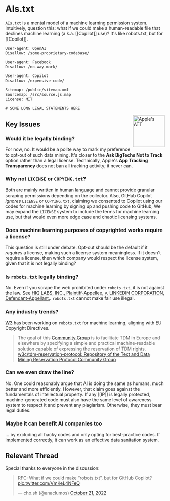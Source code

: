 # AIs.txt

`AIs.txt` is a mental model of a machine learning permission system.
Intuitively, question this: what if we could make a human-readable file that declines machine learning (a.k.a. [[Copilot]] use)?
It's like robots.txt, but for [[Copilot]].

```txt
User-agent: OpenAI
Disallow: /some-proprietary-codebase/

User-agent: Facebook
Disallow: /no-way-mark/

User-agent: Copilot
Disallow: /expensive-code/

Sitemap: /public/sitemap.xml
Sourcemap: /src/source.js.map
License: MIT

# SOME LONG LEGAL STATEMENTS HERE
```

<img src="https://user-images.githubusercontent.com/31657298/199075877-31d9f4a8-0741-428d-bd82-e16242705768.png" alt="Apple's ATT" width=100 align="right"/>

## Key Issues

### Would it be legally binding?

For now, no.
It would be a polite way to mark my preference to opt-out of such data mining.
It's closer to the **Ask BigTechs Not to Track** option rather than a legal license.
Technically, Apple's **App Tracking Transparency** does not ban all tracking activity; it never can.

### Why not `LICENSE` or `COPYING.txt`?

Both are mainly written in human language and cannot provide granular scraping permissions depending on the collector.
Also, GitHub Copilot _ignores_ `LICENSE` or `COPYING.txt`,
claiming we consented to Copilot using our codes for machine learning by signing up and pushing code to GitHub,
We may expand the `LICENSE` system to include the terms for machine learning use,
but that would even more edge case and chaotic licensing systems.

### Does machine learning purposes of copyrighted works require a license?

This question is still under debate.
Opt-out should be the default if it _requires_ a license, making such a license system meaningless.
If it doesn't require a license, then which company would respect the license system, given that it is not legally binding?

### Is `robots.txt` legally binding?

No.
Even if you scrape the web prohibited under `robots.txt`, it is not against the law.
See [HIQ LABS, INC., Plaintiff-Appellee, v. LINKEDIN CORPORATION, Defendant-Appellant.](https://cdn.ca9.uscourts.gov/datastore/opinions/2022/04/18/17-16783.pdf).
`robots.txt` cannot make fair use illegal.

### Any industry trends?

[W3](https://www.w3.org/community/tdmrep/) has been working on `robots.txt` for machine learning, aligning with EU Copyright Directives.

> The goal of this [Community Group](https://www.w3.org/community/tdmrep/) is to facilitate TDM in Europe and elsewhere by specifying a simple and practical machine-readable solution capable of expressing the reservation of TDM rights. [w3c/tdm-reservation-protocol: Repository of the Text and Data Mining Reservation Protocol Community Group](https://github.com/w3c/tdm-reservation-protocol)

### Can we even draw the line?

No.
One could reasonably argue that AI is doing the same as humans, much better and more efficiently.
However, that claim goes against the fundamentals of intellectual property.
If any [[IP]] is legally protected, machine-generated code must also have the same level of awareness system to respect it and prevent any plagiarism.
Otherwise, they must bear legal duties.

### Maybe it can benefit AI companies too

... by excluding all hacky codes and only opting for best-practice codes.
If implemented correctly, it can work as an effective data sanitation system.

## Relevant Thread

Special thanks to everyone in the discussion:

<blockquote class="twitter-tweet"><p lang="en" dir="ltr">RFC: What if we could make “robots.txt”, but for GitHub Copilot? <a href="https://t.co/VmKeL4NFeQ">pic.twitter.com/VmKeL4NFeQ</a></p>&mdash; cho.sh (@anaclumos) <a href="https://twitter.com/anaclumos/status/1583582121427206144?ref_src=twsrc%5Etfw">October 21, 2022</a></blockquote>

